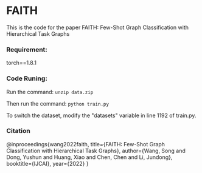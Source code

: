 # FAITH

This is the code for the paper FAITH: Few-Shot Graph Classification with Hierarchical Task Graphs


### Requirement:
torch==1.8.1



### Code Runing:
Run the command: 
`unzip data.zip`

Then run the command:
`python train.py`

To switch the dataset, modify the "datasets" variable in line 1192 of train.py.


### Citation

@inproceedings{wang2022faith,
  title={FAITH: Few-Shot Graph Classification with Hierarchical Task Graphs},
  author={Wang, Song and Dong, Yushun and Huang, Xiao and Chen, Chen and Li, Jundong},
  booktitle={IJCAI},
  year={2022}
}
